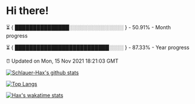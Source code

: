 # Hi there!

⏳ { ███████████████░░░░░░░░░░░░░░░ } - 50.91% - Month progress

⏳ { ██████████████████████████░░░░ } - 87.33% - Year progress

⏰ Updated on Mon, 15 Nov 2021 18:21:03 GMT


[![Schlauer-Hax's github stats](https://github-readme-stats.vercel.app/api?username=Schlauer-Hax&show_icons=true&theme=dark&count_private=true)](https://github.com/Schlauer-Hax)


[![Top Langs](https://github-readme-stats.vercel.app/api/top-langs/?username=Schlauer-Hax&layout=compact&theme=dark)](https://github.com/Schlauer-Hax?tab=repositories)


[![Hax's wakatime stats](https://github-readme-stats.vercel.app/api/wakatime?username=Hax&theme=dark)](https://wakatime.com/@Hax)

